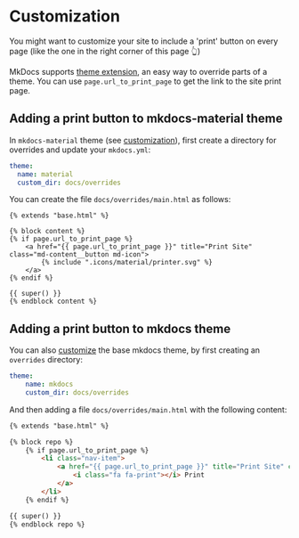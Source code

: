 # Customization

You might want to customize your site to include a 'print' button on every page (like the one in the right corner of this page 👆)

MkDocs supports [theme extension](https://www.mkdocs.org/user-guide/styling-your-docs/#using-the-theme-custom_dir), an easy way to override parts of a theme.
You can use `page.url_to_print_page` to get the link to the site print page.

## Adding a print button to mkdocs-material theme

In `mkdocs-material` theme (see [customization](https://squidfunk.github.io/mkdocs-material/customization/#overriding-template-blocks)), first create a directory for overrides and update your `mkdocs.yml`:

```yml
theme:
  name: material
  custom_dir: docs/overrides
```
 
You can create the file `docs/overrides/main.html` as follows:

```
{% extends "base.html" %}

{% block content %}
{% if page.url_to_print_page %}
    <a href="{{ page.url_to_print_page }}" title="Print Site" class="md-content__button md-icon">
        {% include ".icons/material/printer.svg" %}
    </a>
{% endif %}

{{ super() }}
{% endblock content %}
```

## Adding a print button to mkdocs theme

You can also [customize](https://www.mkdocs.org/user-guide/custom-themes/#creating-a-custom-theme) the base mkdocs theme, by first creating an `overrides` directory:

```yml
theme:
    name: mkdocs
    custom_dir: docs/overrides
```

And then adding a file `docs/overrides/main.html` with the following content:

```html
{% extends "base.html" %}

{% block repo %}
    {% if page.url_to_print_page %}
        <li class="nav-item">
            <a href="{{ page.url_to_print_page }}" title="Print Site" class="nav-link">
                <i class="fa fa-print"></i> Print
            </a>
        </li>
    {% endif %}

{{ super() }}
{% endblock repo %}
```
